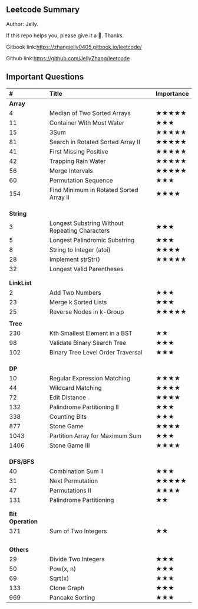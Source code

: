 ## Leetcode Summary

Author: Jelly.

If this repo helps you, please give it a 🌟. Thanks. 

Gitbook link:https://zhangjelly0405.gitbook.io/leetcode/

Github link:https://github.com/JellyZhang/leetcode

## Important Questions

| #                 | Title                                          | Importance |
| :---------------- | :--------------------------------------------- | ---------- |
| **Array**         |                                                |            |
| 4                 | Median of Two Sorted Arrays                    | ★★★★★      |
| 11                | Container With Most Water                      | ★★★        |
| 15                | 3Sum                                           | ★★★★★      |
| 81                | Search in Rotated Sorted Array II              | ★★★★★      |
| 41                | First Missing Positive                         | ★★★★★      |
| 42                | Trapping Rain Water                            | ★★★★★      |
| 56                | Merge Intervals                                | ★★★★★      |
| 60                | Permutation Sequence                           | ★★★        |
| 154               | Find Minimum in Rotated Sorted Array II        | ★★★★       |
|                   |                                                |            |
|                   |                                                |            |
|                   |                                                |            |
| **String**        |                                                |            |
| 3                 | Longest Substring Without Repeating Characters | ★★★        |
| 5                 | Longest Palindromic Substring                  | ★★★        |
| 8                 | String to Integer (atoi)                       | ★★★★       |
| 28                | Implement strStr()                             | ★★★★★      |
| 32                | Longest Valid Parentheses                      |            |
|                   |                                                |            |
|                   |                                                |            |
| **LinkList**      |                                                |            |
| 2                 | Add Two Numbers                                | ★★★        |
| 23                | Merge k Sorted Lists                           | ★★★        |
| 25                | Reverse Nodes in k-Group                       | ★★★★★      |
|                   |                                                |            |
| **Tree**          |                                                |            |
| 230               | Kth Smallest Element in a BST                  | ★★         |
| 98                | Validate Binary Search Tree                    | ★★★        |
| 102               | Binary Tree Level Order Traversal              | ★★★        |
|                   |                                                |            |
|                   |                                                |            |
|                   |                                                |            |
| **DP**            |                                                |            |
| 10                | Regular Expression Matching                    | ★★★★       |
| 44                | Wildcard Matching                              | ★★★★       |
| 72                | Edit Distance                                  | ★★★★       |
| 132               | Palindrome Partitioning II                     | ★★★        |
| 338               | Counting Bits                                  | ★★★        |
| 877               | Stone Game                                     | ★★★★       |
| 1043              | Partition Array for Maximum Sum                | ★★★        |
| 1406              | Stone Game III                                 | ★★★★       |
|                   |                                                |            |
|                   |                                                |            |
|                   |                                                |            |
| **DFS/BFS**       |                                                |            |
| 40                | Combination Sum II                             | ★★★        |
| 31                | Next Permutation                               | ★★★★★      |
| 47                | Permutations II                                | ★★★★       |
| 131               | Palindrome Partitioning                        | ★★         |
|                   |                                                |            |
|                   |                                                |            |
| **Bit Operation** |                                                |            |
| 371               | Sum of Two Integers                            | ★★         |
|                   |                                                |            |
|                   |                                                |            |
|                   |                                                |            |
|                   |                                                |            |
| **Others**        |                                                |            |
| 29                | Divide Two Integers                            | ★★★        |
| 50                | Pow(x, n)                                      | ★★★        |
| 69                | Sqrt(x)                                        | ★★★        |
| 133               | Clone Graph                                    | ★★★        |
| 969               | Pancake Sorting                                | ★★★        |



